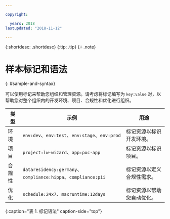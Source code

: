 ```yaml
---

copyright:

  years: 2018
lastupdated: "2018-11-12"

---
```


{:shortdesc: .shortdesc}
{:tip: .tip}
{:notes: .note}


# 样本标记和语法
{: #sample-and-syntax}

可以使用标记来帮助您组织和管理资源。请考虑将标记编写为 `key:value` 对，以帮助您对整个组织内的开发环境、项目、合规性和优化进行组织。

|类型|示例|用途|
|------|----------|---------|
|环境|`env:dev`、`env:test`、`env:stage`、`env:prod`|标记资源以标识开发环境。|
|项目|`project:lw-wizard`、`app:poc-app`|标记资源以标识项目。|
|合规性|`dataresidency:germany`、`compliance:hippa`、`compliance:pii`|标记资源以定义合规性需求。|
|优化|`schedule:24x7`、`maxruntime:12days`|标记资源以帮助您自动优化。|
{:caption="表 1. 标记语法" caption-side="top"}
